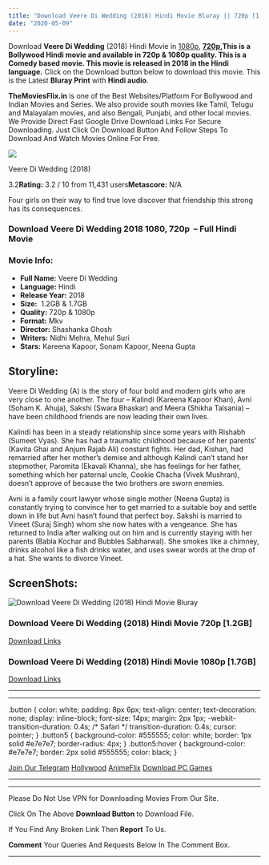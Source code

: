 ```yaml
---
title: "Download Veere Di Wedding (2018) Hindi Movie Bluray || 720p [1.2GB] || 1080p [1.7GB]"
date: "2020-05-09"
---
```


Download **Veere Di Wedding** (2018) Hindi Movie in [1080p](https://1moviesflix.com/1080p-movies/), **[720p,](https://1moviesflix.com/720p-movies/)**This is a Bollywood Hindi movie and available in 720p & 1080p quality. This is a **Comedy** based movie. This movie is released in **2018** in the Hindi language**.** Click on the Download button below to download this movie. This is the Latest **Bluray Print** with **Hindi audio**.

**TheMoviesFlix.in** is one of the Best Websites/Platform For Bollywood and Indian Movies and Series. We also provide south movies like Tamil, Telugu and Malayalam movies, and also Bengali, Punjabi, and other local movies. We Provide Direct Fast Google Drive Download Links For Secure Downloading. Just Click On Download Button And Follow Steps To Download And Watch Movies Online For Free.

[![](https://m.media-amazon.com/images/M/MV5BYzM2ZDZmNTItZjQ2YS00N2U3LWFlZDMtZDRjZGYwZmM0N2Q4XkEyXkFqcGdeQXVyODE5NzE3OTE@._V1_SX300.jpg)](https://www.imdb.com/title/tt5842616/ "Veere Di Wedding")

Veere Di Wedding (2018)

3.2**Rating:** 3.2 / 10 from 11,431 users**Metascore:** N/A

Four girls on their way to find true love discover that friendship this strong has its consequences.

### Download Veere Di Wedding 2018 1080, 720p  – Full Hindi Movie

### Movie Info:

- **Full Name:** Veere Di Wedding
- **Language:** Hindi
- **Release Year:** 2018
- **Size:**  1.2GB & 1.7GB
- **Quality:** 720p & 1080p
- **Format:** Mkv
- **Director:** Shashanka Ghosh
- **Writers:** Nidhi Mehra, Mehul Suri
- **Stars:** Kareena Kapoor, Sonam Kapoor, Neena Gupta

## Storyline:

Veere Di Wedding (A) is the story of four bold and modern girls who are very close to one another. The four – Kalindi (Kareena Kapoor Khan), Avni (Soham K. Ahuja), Sakshi (Swara Bhaskar) and Meera (Shikha Talsania) – have been childhood friends are now leading their own lives.

Kalindi has been in a steady relationship since some years with Rishabh (Sumeet Vyas). She has had a traumatic childhood because of her parents’ (Kavita Ghai and Anjum Rajab Ali) constant fights. Her dad, Kishan, had remarried after her mother’s demise and although Kalindi can’t stand her stepmother, Paromita (Ekavali Khanna), she has feelings for her father, something which her paternal uncle, Cookie Chacha (Vivek Mushran), doesn’t approve of because the two brothers are sworn enemies.

Avni is a family court lawyer whose single mother (Neena Gupta) is constantly trying to convince her to get married to a suitable boy and settle down in life but Avni hasn’t found that perfect boy. Sakshi is married to Vineet (Suraj Singh) whom she now hates with a vengeance. She has returned to India after walking out on him and is currently staying with her parents (Babla Kochar and Bubbles Sabharwal). She smokes like a chimney, drinks alcohol like a fish drinks water, and uses swear words at the drop of a hat. She wants to divorce Vineet.

## ScreenShots:

![Download Veere Di Wedding (2018) Hindi Movie Bluray ](https://i.imgur.com/vjj4GNT.jpg)

### Download Veere Di Wedding (2018) Hindi Movie 720p \[1.2GB\]

[Download Links](https://1moviesflix.com?a270777880=SU5WZmdydXJJd3dwdDBVajNUUjBEWWsxa3lYREQ5eFhPSzFhSDNDSnNhSDZLVmk3VUJ3YzJYSitqOG51UDFrbzdCZWtuNVFwMm93clV5ams5SHFucGN4eCtPd3lsU0RjdGRjNTd3UDQ2SkE9)

### Download Veere Di Wedding (2018) Hindi Movie 1080p \[1.7GB\] 

[Download Links](https://1moviesflix.com?a270777880=SU5WZmdydXJJd3dwdDBVajNUUjBEWWsxa3lYREQ5eFhPSzFhSDNDSnNhSDZLVmk3VUJ3YzJYSitqOG51UDFrb3lYNmd6cStuWmpZUGhKWHNTanhKbGlka3QzelVIUG1EMWZTM3JKbmF6ZVU9)

* * *

* * *

.button { color: white; padding: 8px 6px; text-align: center; text-decoration: none; display: inline-block; font-size: 14px; margin: 2px 1px; -webkit-transition-duration: 0.4s; /\* Safari \*/ transition-duration: 0.4s; cursor: pointer; } .button5 { background-color: #555555; color: white; border: 1px solid #e7e7e7; border-radius: 4px; } .button5:hover { background-color: #e7e7e7; border: 2px solid #555555; color: black; }

[Join Our Telegram](http://gdrivepro.xyz/join.php) [Hollywood](https://moviesverse.com/) [AnimeFlix](https://animeflix.in/) [Download PC Games](https://gamesflix.net/)  

* * *

* * *

  

Please Do Not Use VPN for Downloading Movies From Our Site.

Click On The Above **Download Button** to Download File.

If You Find Any Broken Link Then **Report** To Us.

**Comment** Your Queries And Requests Below In The Comment Box.

* * *
